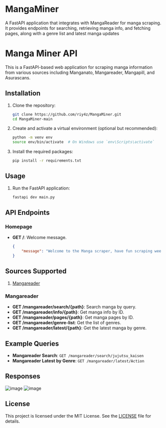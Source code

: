 # MangaMiner
 A FastAPI application that integrates with MangaReader for manga scraping. It provides endpoints for searching, retrieving manga info, and fetching pages, along with a genre list and latest manga updates


# Manga Miner API

This is a FastAPI-based web application for scraping manga information from various sources including Manganato, Mangareader, Mangapill, and Asurascans.

## Installation

1. Clone the repository:
    ```bash
    git clone https://github.com/riy4z/MangaMiner.git
    cd MangaMiner-main
    ```

2. Create and activate a virtual environment (optional but recommended):
    ```bash
    python -m venv env
    source env/bin/activate  # On Windows use `env\Scripts\activate`
    ```

3. Install the required packages:
    ```bash
    pip install -r requirements.txt
    ```

## Usage

1. Run the FastAPI application:
    ```bash
    fastapi dev main.py
    ```


## API Endpoints

### Homepage
- **GET /**: Welcome message.
  ```json
  {
      "message": "Welcome to the Manga scraper, have fun scraping weebs"
  }

## Sources Supported
1. [Mangareader](https://mangareader.tv/)


### Mangareader
- **GET /mangareader/search/{path}**: Search manga by query.
- **GET /mangareader/info/{path}**: Get manga info by ID.
- **GET /mangareader/pages/{path}**: Get manga pages by ID.
- **GET /mangareader/genre-list**: Get the list of genres.
- **GET /mangareader/latest/{path}**: Get the latest manga by genre.


## Example Queries

- **Mangareader Search**: `GET /mangareader/search/jujutsu_kaisen`
- **Mangareader Latest by Genre**: `GET /mangareader/latest/Action`


## Responses

![image](https://github.com/user-attachments/assets/a627edcf-0225-4dab-8604-c6811e1d10b5)
![image](https://github.com/user-attachments/assets/8752b9fb-ef8d-4952-a54f-aa1923bcce69)



## License
This project is licensed under the MIT License. See the [LICENSE](LICENSE) file for details.
